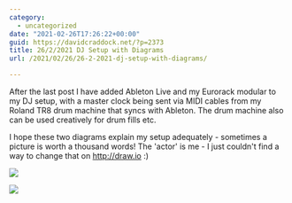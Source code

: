 ```yaml
---
category:
  - uncategorized
date: "2021-02-26T17:26:22+00:00"
guid: https://davidcraddock.net/?p=2373
title: 26/2/2021 DJ Setup with Diagrams
url: /2021/02/26/26-2-2021-dj-setup-with-diagrams/

---
```

After the last post I have added Ableton Live and my Eurorack modular to my DJ setup, with a master clock being sent via MIDI cables from my Roland TR8 drum machine that syncs with Ableton. The drum machine also can be used creatively for drum fills etc.

I hope these two diagrams explain my setup adequately - sometimes a picture is worth a thousand words! The 'actor' is me - I just couldn't find a way to change that on http://draw.io :)

![](/wp-content/uploads/2021/02/dj-setup.jpg?w=705)

![](/wp-content/uploads/2021/02/dj-setup-audio-flowchart.jpg?w=741)
